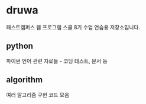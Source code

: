# druwa

패스트캠퍼스 웹 프로그램 스쿨 8기 수업 연습용 저장소입니다.

## python

파이썬 언어 관련 자료들 - 코딩 테스트, 문서 등

## algorithm

여러 알고리즘 구현 코드 모음
